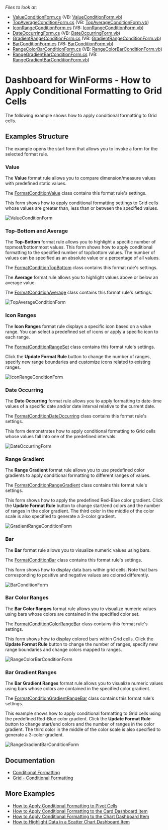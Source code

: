 <!-- default file list -->
*Files to look at*:

* [ValueConditionForm.cs](./CS/Dashboard_ConditionalFormatting_Grid/ValueConditionForm.cs) (VB: [ValueConditionForm.vb](./VB/Dashboard_ConditionalFormatting_Grid/ValueConditionForm.vb))
* [TopAverageConditionForm.cs](./CS/Dashboard_ConditionalFormatting_Grid/TopAverageConditionForm.cs) (VB: [TopAverageConditionForm.vb](./VB/Dashboard_ConditionalFormatting_Grid/TopAverageConditionForm.vb))
* [IconRangeConditionForm.cs](./CS/Dashboard_ConditionalFormatting_Grid/IconRangeConditionForm.cs) (VB: [IconRangeConditionForm.vb](./VB/Dashboard_ConditionalFormatting_Grid/IconRangeConditionForm.vb))
* [DateOccurringForm.cs](./CS/Dashboard_ConditionalFormatting_Grid/DateOccurringForm.cs) (VB: [DateOccurringForm.vb](./VB/Dashboard_ConditionalFormatting_Grid/DateOccurringForm.vb))
* [GradientRangeConditionForm.cs](./CS/Dashboard_ConditionalFormatting_Grid/GradientRangeConditionForm.cs) (VB: [GradientRangeConditionForm.vb](./VB/Dashboard_ConditionalFormatting_Grid/GradientRangeConditionForm.vb))
* [BarConditionForm.cs](./CS/Dashboard_ConditionalFormatting_Grid/BarConditionForm.cs) (VB: [BarConditionForm.vb](./VB/Dashboard_ConditionalFormatting_Grid/BarConditionForm.vb))
* [RangeColorBarConditionForm.cs](./CS/Dashboard_ConditionalFormatting_Grid/RangeColorBarConditionForm.cs) (VB: [RangeColorBarConditionForm.vb](./VB/Dashboard_ConditionalFormatting_Grid/RangeColorBarConditionForm.vb))
* [RangeGradientBarConditionForm.cs](./CS/Dashboard_ConditionalFormatting_Grid/RangeGradientBarConditionForm.cs) (VB: [RangeGradientBarConditionForm.vb](./VB/Dashboard_ConditionalFormatting_Grid/RangeGradientBarConditionForm.vb))
<!-- default file list end -->
# Dashboard for WinForms - How to Apply Conditional Formatting to Grid Cells

The following example shows how to apply conditional formatting to Grid cells. 

## Examples Structure

The example opens the start form that allows you to invoke a form for the selected format rule.

### Value

The **Value** format rule allows you to compare dimension/measure values with predefined static values. 

The [FormatConditionValue](https://docs.devexpress.com/Dashboard/DevExpress.DashboardCommon.FormatConditionValue) class contains this format rule's settings.

This form shows how to apply conditional formatting settings to Grid cells whose values are greater than, less than or between the specified values.

![ValueConditionForm](images/ValueConditionForm.png)

### Top-Bottom and Average

The **Top-Bottom** format rule allows you to highlight a specific number of topmost/bottommost values. This form shows how to apply conditional formatting to the specified number of top/bottom values. The number of values can be specified as an absolute value or a percentage of all values.

The [FormatConditionTopBottom](https://docs.devexpress.com/Dashboard/DevExpress.DashboardCommon.FormatConditionTopBottom) class contains this format rule's settings.

The **Average** format rule allows you to highlight values above or below an average value.

The [FormatConditionAverage](https://docs.devexpress.com/Dashboard/DevExpress.DashboardCommon.FormatConditionAverage) class contains this format rule's settings.

![TopAverageConditionForm](images/TopAverageConditionForm.png)

### Icon Ranges

The **Icon Ranges** format rule displays a specific icon based on a value range. You can select a predefined set of icons or apply a specific icon to each range.

The [FormatConditionRangeSet](https://docs.devexpress.com/Dashboard/DevExpress.DashboardCommon.FormatConditionRangeSet) class contains this format rule's settings.

Click the **Update Format Rule** button to change the number of ranges, specify new range boundaries and customize icons related to existing ranges.

![IconRangeConditionForm](images/IconRangeConditionForm.png)

### Date Occurring

The **Date Occurring** format rule allows you to apply formatting to date-time values of a specific date and/or date interval relative to the current date.

The [FormatConditionDateOccurring](https://docs.devexpress.com/Dashboard/DevExpress.DashboardCommon.FormatConditionDateOccurring) class contains this format rule's settings.

This form demonstrates how to apply conditional formatting to Grid cells whose values fall into one of the predefined intervals.

![DateOccurringForm](images/DateOccurringForm.png)

### Range Gradient

The **Range Gradient** format rule allows you to use predefined color gradients to apply conditional formatting to different ranges of values.

The [FormatConditionRangeGradient](https://docs.devexpress.com/Dashboard/DevExpress.DashboardCommon.FormatConditionRangeGradient) class contains this format rule's settings.

This form shows how to apply the predefined Red-Blue color gradient. Click the **Update Format Rule** button to change start/end colors and the number of ranges in the color gradient. The third color in the middle of the color scale is also specified to generate a 3-color gradient.

![GradientRangeConditionForm](images/GradientRangeConditionForm.png)

### Bar

The **Bar** format rule allows you to visualize numeric values using bars.

The [FormatConditionBar](https://docs.devexpress.com/Dashboard/DevExpress.DashboardCommon.FormatConditionBar) class contains this format rule's settings.

This form shows how to display data bars within grid cells. Note that bars corresponding to positive and negative values are colored differently.

![BarConditionForm](images/BarConditionForm.png)

### Bar Color Ranges

The **Bar Color Ranges** format rule allows you to visualize numeric values using bars whose colors are contained in the specified color set.

The [FormatConditionColorRangeBar](https://docs.devexpress.com/Dashboard/DevExpress.DashboardCommon.FormatConditionColorRangeBar) class contains this format rule's settings.

This form shows how to display colored bars within Grid cells. Click the **Update Format Rule** button to change the number of ranges, specify new range boundaries and change colors mapped to ranges.

![RangeColorBarConditionForm](images/RangeColorBarConditionForm.png)

### Bar Gradient Ranges

The **Bar Gradient Ranges** format rule allows you to visualize numeric values using bars whose colors are contained in the specified color gradient.

The [FormatConditionGradientRangeBar](https://docs.devexpress.com/Dashboard/DevExpress.DashboardCommon.FormatConditionGradientRangeBar) class contains this format rule's settings.

This example shows how to apply conditional formatting to Grid cells using the predefined Red-Blue color gradient. Click the **Update Format Rule** button to change start/end colors and the number of ranges in the color gradient. The third color in the middle of the color scale is also specified to generate a 3-color gradient.

![RangeGradientBarConditionForm](images/RangeGradientBarConditionForm.png)

## Documentation

* [Conditional Formatting](https://docs.devexpress.com/Dashboard/116914/common-features/appearance-customization/conditional-formatting)
* [Grid - Conditional Formatting](https://docs.devexpress.com/Dashboard/401933/winforms-dashboard/winforms-designer/create-dashboards-in-the-winforms-designer/dashboard-item-settings/grid/conditional-formatting)

## More Examples

* [How to Apply Conditional Formatting to Pivot Cells](https://github.com/DevExpress-Examples/how-to-apply-conditional-formatting-to-pivot-cells-t267344)
* [How to Apply Conditional Formatting to the Card Dashboard Item](https://github.com/DevExpress-Examples/how-to-apply-conditional-formatting-to-the-card-dashboard-item)
* [How to Apply Conditional Formatting to the Chart Dashboard Item](https://github.com/DevExpress-Examples/WinForms-Dashboard-How-to-Apply-Conditional-Formatting-to-the-Chart-Dashboard-Item)
* [How to Highlight Data in a Scatter Chart Dashboard Item](https://github.com/DevExpress-Examples/WinForms-Dashboard-How-to-Highlight-Data-in-the-Scatter-Chart-Dashboard-Item)
